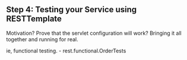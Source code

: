 ## Step 4: Testing your Service using RESTTemplate

Motivation? Prove that the servlet configuration will work? Bringing it all together and running for real.

ie, functional testing. - rest.functional.OrderTests